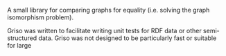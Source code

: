 A small library for comparing graphs for equality (i.e. solving the graph isomorphism problem). 

Griso was written to facilitate writing unit tests for RDF data or other semi-structured data. Griso was not designed to be particularly fast or suitable for large 
